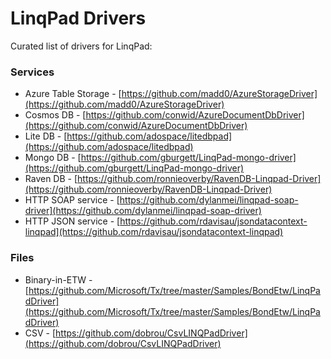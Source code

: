 # LinqPad Drivers

Curated list of drivers for LinqPad:

### Services

- Azure Table Storage - [https://github.com/madd0/AzureStorageDriver](https://github.com/madd0/AzureStorageDriver)
- Cosmos DB - [https://github.com/conwid/AzureDocumentDbDriver](https://github.com/conwid/AzureDocumentDbDriver)
- Lite DB - [https://github.com/adospace/litedbpad](https://github.com/adospace/litedbpad)
- Mongo DB - [https://github.com/gburgett/LinqPad-mongo-driver](https://github.com/gburgett/LinqPad-mongo-driver)
- Raven DB - [https://github.com/ronnieoverby/RavenDB-Linqpad-Driver](https://github.com/ronnieoverby/RavenDB-Linqpad-Driver)
- HTTP SOAP service - [https://github.com/dylanmei/linqpad-soap-driver](https://github.com/dylanmei/linqpad-soap-driver)
- HTTP JSON service - [https://github.com/rdavisau/jsondatacontext-linqpad](https://github.com/rdavisau/jsondatacontext-linqpad)

### Files

- Binary-in-ETW - [https://github.com/Microsoft/Tx/tree/master/Samples/BondEtw/LinqPadDriver](https://github.com/Microsoft/Tx/tree/master/Samples/BondEtw/LinqPadDriver)
- CSV - [https://github.com/dobrou/CsvLINQPadDriver](https://github.com/dobrou/CsvLINQPadDriver)
